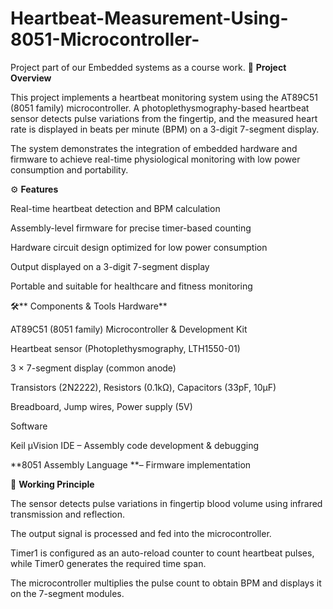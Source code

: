# Heartbeat-Measurement-Using-8051-Microcontroller-
Project part of our Embedded systems  as a course work.
📌 **Project Overview**

This project implements a heartbeat monitoring system using the AT89C51 (8051 family) microcontroller.
A photoplethysmography-based heartbeat sensor detects pulse variations from the fingertip, and the measured heart rate is displayed in beats per minute (BPM) on a 3-digit 7-segment display.

The system demonstrates the integration of embedded hardware and firmware to achieve real-time physiological monitoring with low power consumption and portability.

⚙️ **Features**

Real-time heartbeat detection and BPM calculation

Assembly-level firmware for precise timer-based counting

Hardware circuit design optimized for low power consumption

Output displayed on a 3-digit 7-segment display

Portable and suitable for healthcare and fitness monitoring

🛠️** Components & Tools
Hardware**

AT89C51 (8051 family) Microcontroller & Development Kit

Heartbeat sensor (Photoplethysmography, LTH1550-01)

3 × 7-segment display (common anode)

Transistors (2N2222), Resistors (0.1kΩ), Capacitors (33pF, 10µF)

Breadboard, Jump wires, Power supply (5V)

Software

Keil µVision IDE – Assembly code development & debugging

**8051 Assembly Language **– Firmware implementation

📖 **Working Principle**

The sensor detects pulse variations in fingertip blood volume using infrared transmission and reflection.

The output signal is processed and fed into the microcontroller.

Timer1 is configured as an auto-reload counter to count heartbeat pulses, while Timer0 generates the required time span.

The microcontroller multiplies the pulse count to obtain BPM and displays it on the 7-segment modules.
